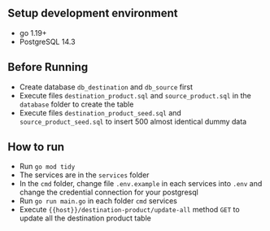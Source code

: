 ## Setup development environment

- go 1.19+
- PostgreSQL 14.3

## Before Running

- Create database `db_destination` and `db_source` first
- Execute files `destination_product.sql` and `source_product.sql` in the `database` folder to create the table
- Execute files `destination_product_seed.sql` and `source_product_seed.sql` to insert 500 almost identical dummy data

## How to run
- Run `go mod tidy` 
- The services are in the `services` folder
- In the `cmd` folder, change file `.env.example` in each services into `.env` and change the credential connection for your postgresql
- Run `go run main.go` in each folder `cmd` services
- Execute `{{host}}/destination-product/update-all` method `GET` to update all the destination product table